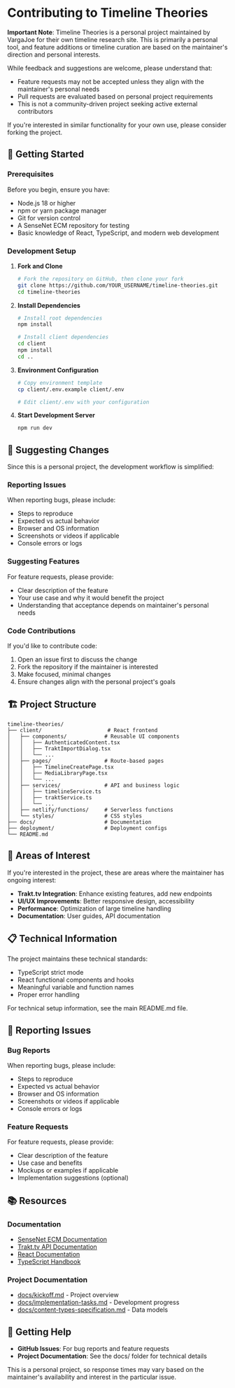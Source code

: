# Contributing to Timeline Theories

**Important Note**: Timeline Theories is a personal project maintained by VargaJoe for their own timeline research site. This is primarily a personal tool, and feature additions or timeline curation are based on the maintainer's direction and personal interests.

While feedback and suggestions are welcome, please understand that:
- Feature requests may not be accepted unless they align with the maintainer's personal needs
- Pull requests are evaluated based on personal project requirements
- This is not a community-driven project seeking active external contributors

If you're interested in similar functionality for your own use, please consider forking the project.

## 🚀 Getting Started

### Prerequisites

Before you begin, ensure you have:
- Node.js 18 or higher
- npm or yarn package manager
- Git for version control
- A SenseNet ECM repository for testing
- Basic knowledge of React, TypeScript, and modern web development

### Development Setup

1. **Fork and Clone**
   ```bash
   # Fork the repository on GitHub, then clone your fork
   git clone https://github.com/YOUR_USERNAME/timeline-theories.git
   cd timeline-theories
   ```

2. **Install Dependencies**
   ```bash
   # Install root dependencies
   npm install
   
   # Install client dependencies
   cd client
   npm install
   cd ..
   ```

3. **Environment Configuration**
   ```bash
   # Copy environment template
   cp client/.env.example client/.env
   
   # Edit client/.env with your configuration
   ```

4. **Start Development Server**
   ```bash
   npm run dev
   ```

## 📝 Suggesting Changes

Since this is a personal project, the development workflow is simplified:

### Reporting Issues
When reporting bugs, please include:
- Steps to reproduce
- Expected vs actual behavior
- Browser and OS information
- Screenshots or videos if applicable
- Console errors or logs

### Suggesting Features
For feature requests, please provide:
- Clear description of the feature
- Your use case and why it would benefit the project
- Understanding that acceptance depends on maintainer's personal needs

### Code Contributions
If you'd like to contribute code:
1. Open an issue first to discuss the change
2. Fork the repository if the maintainer is interested
3. Make focused, minimal changes
4. Ensure changes align with the personal project's goals

## 🏗️ Project Structure

```
timeline-theories/
├── client/                     # React frontend
│   ├── components/            # Reusable UI components
│   │   ├── AuthenticatedContent.tsx
│   │   ├── TraktImportDialog.tsx
│   │   └── ...
│   ├── pages/                 # Route-based pages
│   │   ├── TimelineCreatePage.tsx
│   │   ├── MediaLibraryPage.tsx
│   │   └── ...
│   ├── services/              # API and business logic
│   │   ├── timelineService.ts
│   │   ├── traktService.ts
│   │   └── ...
│   ├── netlify/functions/     # Serverless functions
│   └── styles/                # CSS styles
├── docs/                      # Documentation
├── deployment/                # Deployment configs
└── README.md
```

## 🎯 Areas of Interest

If you're interested in the project, these are areas where the maintainer has ongoing interest:
- **Trakt.tv Integration**: Enhance existing features, add new endpoints
- **UI/UX Improvements**: Better responsive design, accessibility
- **Performance**: Optimization of large timeline handling
- **Documentation**: User guides, API documentation

## 📋 Technical Information

The project maintains these technical standards:
- TypeScript strict mode
- React functional components and hooks
- Meaningful variable and function names
- Proper error handling

For technical setup information, see the main README.md file.

## 🐛 Reporting Issues

### Bug Reports
When reporting bugs, please include:
- Steps to reproduce
- Expected vs actual behavior
- Browser and OS information
- Screenshots or videos if applicable
- Console errors or logs

### Feature Requests
For feature requests, please provide:
- Clear description of the feature
- Use case and benefits
- Mockups or examples if applicable
- Implementation suggestions (optional)

## 📚 Resources

### Documentation
- [SenseNet ECM Documentation](https://docs.sensenet.com/)
- [Trakt.tv API Documentation](https://trakt.docs.apiary.io/)
- [React Documentation](https://reactjs.org/docs/)
- [TypeScript Handbook](https://www.typescriptlang.org/docs/)

### Project Documentation
- [docs/kickoff.md](docs/kickoff.md) - Project overview
- [docs/implementation-tasks.md](docs/implementation-tasks.md) - Development progress
- [docs/content-types-specification.md](docs/content-types-specification.md) - Data models

## 💬 Getting Help

- **GitHub Issues**: For bug reports and feature requests
- **Project Documentation**: See the docs/ folder for technical details

This is a personal project, so response times may vary based on the maintainer's availability and interest in the particular issue.
